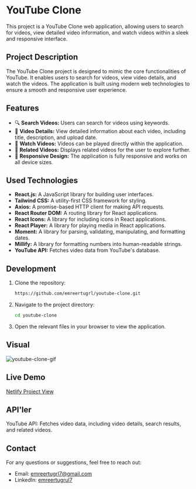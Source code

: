 # YouTube Clone

This project is a YouTube Clone web application, allowing users to search for videos, view detailed video information, and watch videos within a sleek and responsive interface.

## Project Description

The YouTube Clone project is designed to mimic the core functionalities of YouTube. It enables users to search for videos, view video details, and watch the videos. The application is built using modern web technologies to ensure a smooth and responsive user experience.

## Features

- 🔍 **Search Videos:** Users can search for videos using keywords.
- 📄 **Video Details:** View detailed information about each video, including title, description, and upload date.
- 🎥 **Watch Videos:** Videos can be played directly within the application.
- 💬 **Related Videos:** Displays related videos for the user to explore further.
- 📱 **Responsive Design:** The application is fully responsive and works on all device sizes.

## Used Technologies

- **React.js:** A JavaScript library for building user interfaces.
- **Tailwind CSS:** A utility-first CSS framework for styling.
- **Axios:** A promise-based HTTP client for making API requests.
- **React Router DOM:** A routing library for React applications.
- **React Icons:** A library for including icons in React applications.
- **React Player:** A library for playing media in React applications.
- **Moment:** A library for parsing, validating, manipulating, and formatting dates.
- **Millify:** A library for formatting numbers into human-readable strings.
- **YouTube API:** Fetches video data from YouTube's database.

## Development

1. Clone the repository:

   ```bash
   https://github.com/emreertugrl/youtube-clone.git

   ```

2. Navigate to the project directory:

   ```bash
   cd youtube-clone
   ```

3. Open the relevant files in your browser to view the application.

## Visual

<img src="/public/youtube.gif" alt="youtube-clone-gif">

## Live Demo

<a href="">Netlify Project View</a>

## API'ler

YouTube API: Fetches video data, including video details, search results, and related videos.

## Contact

For any questions or suggestions, feel free to reach out:

- Email: emreertugrl7@gmail.com
- LinkedIn: [emreertugrul7](https://www.linkedin.com/in/emreertugrul7/)
